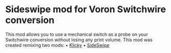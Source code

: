 # Sideswipe mod for Voron Switchwire conversion
This mod allows you to use a mechanical switch as a probe on your Switchwire conversion without losing any print volume.
This mod was created remixing two mods:
 • [Klicky](https://github.com/jlas1/Klicky-Probe)
 • [SideSwipe](https://github.com/oldfar-t/Side-Swipe-Magnetic-Probe)
